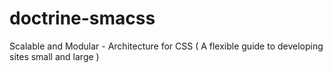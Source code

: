 # doctrine-smacss
Scalable and Modular - Architecture for CSS ( A flexible guide to developing sites small and large )
